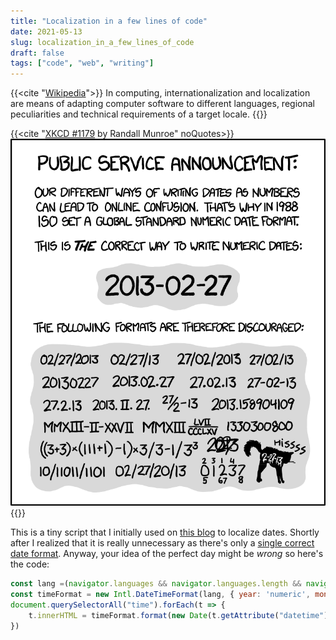 ```yaml
---
title: "Localization in a few lines of code"
date: 2021-05-13
slug: localization_in_a_few_lines_of_code
draft: false
tags: ["code", "web", "writing"]
---
```


{{<cite "[Wikipedia](https://en.wikipedia.org/wiki/Internationalization_and_localization)">}}
In computing, internationalization and localization are means of adapting computer software to different languages,
regional peculiarities and technical requirements of a target locale.
{{</cite>}}

{{<cite "[XKCD #1179](https://xkcd.com/1179/) by Randall Munroe" noQuotes>}}
[![relevant xkcd](xkcd.png)](https://xkcd.com/1179/)
{{</cite>}}

This is a tiny script that I initially used on [this blog](https://dzx.cz) to localize dates.
Shortly after I realized that it is really unnecessary as there's only a
[single correct date format](https://en.wikipedia.org/wiki/ISO_8601).
Anyway, your idea of the perfect day might be _wrong_ so here's the code:

```js
const lang =(navigator.languages && navigator.languages.length && navigator.languages[0]) || navigator.language || 'en';
const timeFormat = new Intl.DateTimeFormat(lang, { year: 'numeric', month: '2-digit', day: '2-digit' });
document.querySelectorAll("time").forEach(t => {
    t.innerHTML = timeFormat.format(new Date(t.getAttribute("datetime")))
})
```


